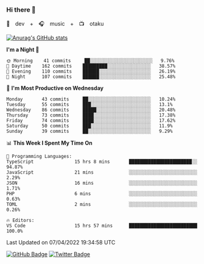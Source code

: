 ### Hi there 👋

🚀　dev　+　🎧　music　+　📺　otaku


[![Anurag's GitHub stats](https://github-readme-stats.vercel.app/api?username=koheitasaka&count_private=true&show_icons=true&theme=monokai)](https://github.com/koheitasaka/github-readme-stats)

<!--START_SECTION:waka-->
**I'm a Night 🦉** 

```text
🌞 Morning    41 commits     ██░░░░░░░░░░░░░░░░░░░░░░░   9.76% 
🌆 Daytime    162 commits    █████████░░░░░░░░░░░░░░░░   38.57% 
🌃 Evening    110 commits    ██████░░░░░░░░░░░░░░░░░░░   26.19% 
🌙 Night      107 commits    ██████░░░░░░░░░░░░░░░░░░░   25.48%

```
📅 **I'm Most Productive on Wednesday** 

```text
Monday       43 commits     ██░░░░░░░░░░░░░░░░░░░░░░░   10.24% 
Tuesday      55 commits     ███░░░░░░░░░░░░░░░░░░░░░░   13.1% 
Wednesday    86 commits     █████░░░░░░░░░░░░░░░░░░░░   20.48% 
Thursday     73 commits     ████░░░░░░░░░░░░░░░░░░░░░   17.38% 
Friday       74 commits     ████░░░░░░░░░░░░░░░░░░░░░   17.62% 
Saturday     50 commits     ███░░░░░░░░░░░░░░░░░░░░░░   11.9% 
Sunday       39 commits     ██░░░░░░░░░░░░░░░░░░░░░░░   9.29%

```


📊 **This Week I Spent My Time On** 

```text
💬 Programming Languages: 
TypeScript               15 hrs 8 mins       ███████████████████████░░   94.87% 
JavaScript               21 mins             ░░░░░░░░░░░░░░░░░░░░░░░░░   2.29% 
JSON                     16 mins             ░░░░░░░░░░░░░░░░░░░░░░░░░   1.71% 
PHP                      6 mins              ░░░░░░░░░░░░░░░░░░░░░░░░░   0.63% 
TOML                     2 mins              ░░░░░░░░░░░░░░░░░░░░░░░░░   0.26%

🔥 Editors: 
VS Code                  15 hrs 57 mins      █████████████████████████   100.0%

```


 Last Updated on 07/04/2022 19:34:58 UTC
<!--END_SECTION:waka-->

[![GitHub Badge](https://img.shields.io/badge/GitHub-100000?style=for-the-badge&logo=github&logoColor=white)](https://github.com/koheitasaka)
[![Twitter Badge](https://img.shields.io/badge/Twitter-1DA1F2?style=for-the-badge&logo=twitter&logoColor=white)](https://twitter.com/sleep_asleep_)
